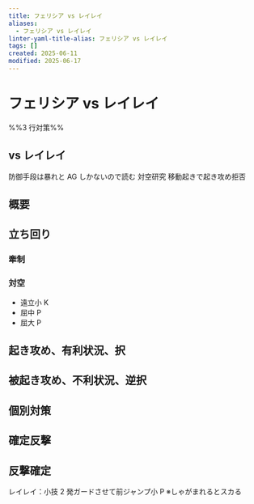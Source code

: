 ```yaml
---
title: フェリシア vs レイレイ
aliases:
  - フェリシア vs レイレイ
linter-yaml-title-alias: フェリシア vs レイレイ
tags: []
created: 2025-06-11
modified: 2025-06-17
---
```


# フェリシア vs レイレイ

%%3 行対策%%

## vs レイレイ

防御手段は暴れと AG しかないので読む
対空研究
移動起きで起き攻め拒否

## 概要

## 立ち回り

### 牽制

### 対空

- 遠立小 K
- 屈中 P
- 屈大 P

## 起き攻め、有利状況、択

## 被起き攻め、不利状況、逆択

## 個別対策

## 確定反撃

## 反撃確定

レイレイ：小技 2 発ガードさせて前ジャンプ小 P
※しゃがまれるとスカる
